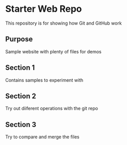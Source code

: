 # Starter Web Repo

This repository is for showing how Git and GitHub work

## Purpose

Sample website with plenty of files for demos

## Section 1

Contains samples to experiment with

## Section 2

Try out diiferent operations with the git repo

## Section 3

Try to compare and merge the files
